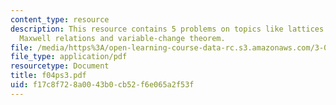 ```yaml
---
content_type: resource
description: This resource contains 5 problems on topics like lattices and symmetry,
  Maxwell relations and variable-change theorem.
file: /media/https%3A/open-learning-course-data-rc.s3.amazonaws.com/3-012-fundamentals-of-materials-science-fall-2005/f17c8f728a0043b0cb52f6e065a2f53f_f04ps3.pdf
file_type: application/pdf
resourcetype: Document
title: f04ps3.pdf
uid: f17c8f72-8a00-43b0-cb52-f6e065a2f53f
---
```

